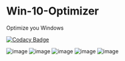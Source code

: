 # Win-10-Optimizer
Optimize you Windows

[![Codacy Badge](https://app.codacy.com/project/badge/Grade/d45f8c8cb63b407b88489b04a4c7451e)](https://www.codacy.com/gh/Nekiplay/Win-10-Optimizer/dashboard?utm_source=github.com&amp;utm_medium=referral&amp;utm_content=Nekiplay/Win-10-Optimizer&amp;utm_campaign=Badge_Grade)

![image](https://user-images.githubusercontent.com/35975332/112737781-d0671580-8f7e-11eb-8554-0348425f4b53.png)
![image](https://user-images.githubusercontent.com/35975332/112737786-da891400-8f7e-11eb-9c58-aff6fd4e3de7.png)
![image](https://user-images.githubusercontent.com/35975332/112737788-dc52d780-8f7e-11eb-847e-b39aebda78e9.png)
![image](https://user-images.githubusercontent.com/35975332/112737792-deb53180-8f7e-11eb-9c66-e2faef2647a8.png)
![image](https://user-images.githubusercontent.com/35975332/112737794-e1178b80-8f7e-11eb-982a-61a38b87f5a2.png)

